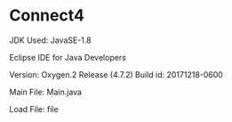 # Connect4

JDK  Used: JavaSE-1.8

Eclipse IDE for Java Developers

Version: Oxygen.2 Release (4.7.2)
Build id: 20171218-0600

Main File: Main.java

Load File: file
